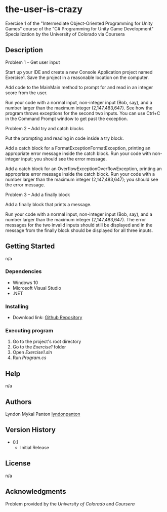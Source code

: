 # the-user-is-crazy
Exercise 1 of the "Intermediate Object-Oriented Programming for Unity Games" course of the "C# Programming for Unity Game Development" Specialization by the University of Colorado via Coursera

## Description

Problem 1 – Get user input

Start up your IDE and create a new Console Application project named Exercise1. Save the project in a reasonable location on the computer.

Add code to the MainMain method to prompt for and read in an integer score from the user.

Run your code with a normal input, non-integer input (Bob, say), and a number larger than the maximum integer (2,147,483,647). See how the program throws exceptions for the second two inputs. You can use Ctrl+C in the Command Prompt window to get past the exception.

Problem 2 – Add try and catch blocks

Put the prompting and reading in code inside a try block.

Add a catch block for a FormatExceptionFormatException, printing an appropriate error message inside the catch block. Run your code with non-integer input; you should see the error message.

Add a catch block for an OverflowExceptionOverflowException, printing an appropriate error message inside the catch block. Run your code with a number larger than the maximum integer (2,147,483,647); you should see the error message.

Problem 3 – Add a finally block

Add a finally block that prints a message.

Run your code with a normal input, non-integer input (Bob, say), and a number larger than the maximum integer (2,147,483,647). The error messages for the two invalid inputs should still be displayed and in the message from the finally block should be displayed for all three inputs.
## Getting Started

n/a

### Dependencies

* Windows 10
* Microsoft Visual Studio
* .NET

### Installing

* Download link: [Github Repository](https://github.com/lyndonpanton/the-user-is-crazy)

### Executing program

1. Go to the project's root directory
2. Go to the _Exercise1_ folder
3. Open _Exercise1.sln_
6. Run _Program.cs_

## Help

n/a

## Authors

Lyndon Mykal Panton
[lyndonpanton](https://github.com/lyndonpanton/)

## Version History

* 0.1
    * Initial Release

## License

n/a

## Acknowledgments

Problem provided by the _University of Colorado_ and _Coursera_
